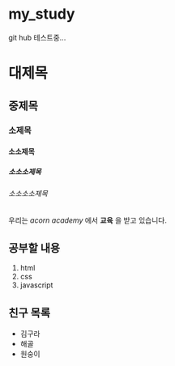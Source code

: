 # my_study
git hub 테스트중...
# 대제목
## 중제목
### 소제목
#### 소소제목
##### 소소소제목
###### 소소소소제목

우리는 *acorn academy* 에서 **교육** 을 받고 있습니다.

## 공부할 내용
1. html
1. css
1. javascript

## 친구 목록
* 김구라
* 해골
* 원숭이
